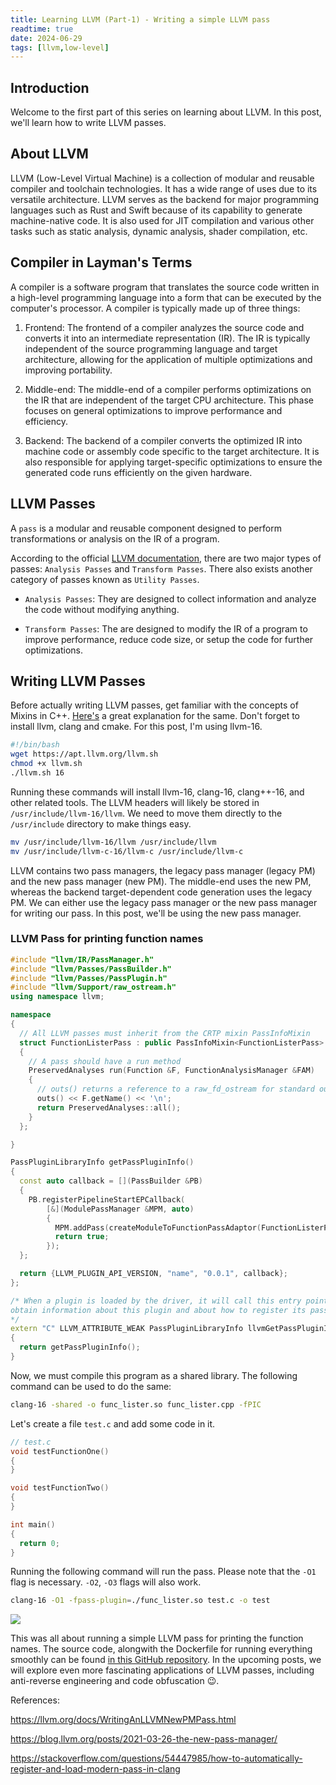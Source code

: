 ```yaml
---
title: Learning LLVM (Part-1) - Writing a simple LLVM pass
readtime: true
date: 2024-06-29
tags: [llvm,low-level]
---
```


## Introduction
Welcome to the first part of this series on learning about LLVM. In this post, we'll learn how to write LLVM passes.

## About LLVM
LLVM (Low-Level Virtual Machine) is a collection of modular and reusable compiler and toolchain technologies. It has a wide range of uses due to its versatile architecture. LLVM serves as the backend for major programming languages such as Rust and Swift because of its capability to generate machine-native code. It is also used for JIT compilation and various other tasks such as static analysis, dynamic analysis, shader compilation, etc.

## Compiler in Layman's Terms
A compiler is a software program that translates the source code written in a high-level programming language into a form that can be executed by the computer's processor. A compiler is typically made up of three things: 

1. Frontend: The frontend of a compiler analyzes the source code and converts it into an intermediate representation (IR). The IR is typically independent of the source programming language and target architecture, allowing for the application of multiple optimizations and improving portability.

2. Middle-end: The middle-end of a compiler performs optimizations on the IR that are independent of the target CPU architecture. This phase focuses on general optimizations to improve performance and efficiency.

3. Backend: The backend of a compiler converts the optimized IR into machine code or assembly code specific to the target architecture. It is also responsible for applying target-specific optimizations to ensure the generated code runs efficiently on the given hardware.

## LLVM Passes
A `pass` is a modular and reusable component designed to perform transformations or analysis on the IR of a program.

According to the official [LLVM documentation](https://llvm.org/docs/Passes.html), there are two major types of passes: `Analysis Passes` and `Transform Passes`. There also exists another category of passes known as `Utility Passes`.

- `Analysis Passes`: They are designed to collect information and analyze the code without modifying anything.

- `Transform Passes`: The are designed to modify the IR of a program to improve performance, reduce code size, or setup the code for further optimizations. 

## Writing LLVM Passes
Before actually writing LLVM passes, get familiar with the concepts of Mixins in C++. [Here's](https://stackoverflow.com/questions/18773367/what-are-mixins-as-a-concept) a great explanation for the same. Don't forget to install llvm, clang and cmake. For this post, I'm using llvm-16.

```bash
#!/bin/bash
wget https://apt.llvm.org/llvm.sh
chmod +x llvm.sh
./llvm.sh 16
```
Running these commands will install llvm-16, clang-16, clang++-16, and other related tools. The LLVM headers will likely be stored in `/usr/include/llvm-16/llvm`. We need to move them directly to the `/usr/include` directory to make things easy.
```bash
mv /usr/include/llvm-16/llvm /usr/include/llvm
mv /usr/include/llvm-c-16/llvm-c /usr/include/llvm-c
```

LLVM contains two pass managers, the legacy pass manager (legacy PM) and the new pass manager (new PM). The middle-end uses the new PM, whereas the backend target-dependent code generation uses the legacy PM. We can either use the legacy pass manager or the new pass manager for writing our pass. In this post, we'll be using the new pass manager.

### LLVM Pass for printing function names
```cpp
#include "llvm/IR/PassManager.h"
#include "llvm/Passes/PassBuilder.h"
#include "llvm/Passes/PassPlugin.h"
#include "llvm/Support/raw_ostream.h"
using namespace llvm;

namespace
{
  // All LLVM passes must inherit from the CRTP mixin PassInfoMixin
  struct FunctionListerPass : public PassInfoMixin<FunctionListerPass>
  {
    // A pass should have a run method
    PreservedAnalyses run(Function &F, FunctionAnalysisManager &FAM)
    {
      // outs() returns a reference to a raw_fd_ostream for standard output.
      outs() << F.getName() << '\n';
      return PreservedAnalyses::all();
    }
  };

}

PassPluginLibraryInfo getPassPluginInfo()
{
  const auto callback = [](PassBuilder &PB)
  {
    PB.registerPipelineStartEPCallback(
        [&](ModulePassManager &MPM, auto)
        {
          MPM.addPass(createModuleToFunctionPassAdaptor(FunctionListerPass()));
          return true;
        });
  };

  return {LLVM_PLUGIN_API_VERSION, "name", "0.0.1", callback};
};

/* When a plugin is loaded by the driver, it will call this entry point to
obtain information about this plugin and about how to register its passes.
*/
extern "C" LLVM_ATTRIBUTE_WEAK PassPluginLibraryInfo llvmGetPassPluginInfo()
{
  return getPassPluginInfo();
}
```

Now, we must compile this program as a shared library. The following command can be used to do the same:
```bash
clang-16 -shared -o func_lister.so func_lister.cpp -fPIC
```

Let's create a file `test.c` and add some code in it.
```c
// test.c
void testFunctionOne()
{
}

void testFunctionTwo()
{
}

int main()
{
  return 0;
}
```
Running the following command will run the pass. Please note that the `-O1` flag is necessary. `-O2`, `-O3` flags will also work.

```bash
clang-16 -O1 -fpass-plugin=./func_lister.so test.c -o test
```
![](/images/llvm_learning/llvm_learning_01.png)

This was all about running a simple LLVM pass for printing the function names. The source code, alongwith the Dockerfile for running everything smoothly can be found [in this GitHub repository](https://github.com/0xSh4dy/learning_llvm). In the upcoming posts, we will explore even more fascinating applications of LLVM passes, including anti-reverse engineering and code obfuscation 😉.


References:

https://llvm.org/docs/WritingAnLLVMNewPMPass.html

https://blog.llvm.org/posts/2021-03-26-the-new-pass-manager/

https://stackoverflow.com/questions/54447985/how-to-automatically-register-and-load-modern-pass-in-clang